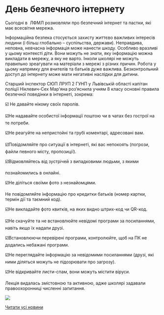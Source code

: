 # День безпечного інтернету

Сьогодні в  ЛФМЛ розмовляли про безпечний інтернет та пастки, які має всесвітня мережа.

Інформаційна безпека стосується захисту життєво важливих інтересів людини (і більш глобально – суспільства, держави). Неправдива, неповна, невчасна інформація може нанести шкоду. Особливо вразливі у цьому контексті діти. Вони можуть не знати, яку інформацію можна викладати в мережу, а яку не варто. Інколи школярі не можуть правильно зреагувати на матеріали з мережі з різних причин. Робота у цьому напрямку для вчителів та батьків дуже важлива. Безконтрольний доступ до інтернету може мати негативні наслідки для дитини.

Старший інспектор СЮП ЛРУП 2 ГУНП у Львівській області капітан поліції Ніклевич-Сех Мар'яна роз’яснила учням 8 класу основні правила безпечної поведінки в інтернеті, зокрема:

☑️ Не давайте нікому своїх паролів.

☑️Не надавайте особистої інформації поштою чи в чатах без гострої на те потреби.

☑️Не реагуйте на непристойні та грубі коментарі, адресовані вам.

☑️Повідомляйте про ситуації в інтернеті, які вас непокоять (погрози, файли певного місту, пропозиції).

☑️Відмовляйтесь від зустрічей з випадковими людьми, з якими

познайомились в онлайні.

☑️Не діліться своїми фото з незнайомцями.

Не повідомляйте інформацію про кредитки батьків (номер картки, термін дії та таємний код).

☑️Не викладайте фото квитків, на яких видно штрих-код чи QR-код.

☑️Не скачуйте та не встановлюйте невідомі програми за посиланнями, навіть якщо їх надали друзі.

☑️Встановлюючи перевірені програми, контролюйте, щоб на ПК не додались небажані програми.

☑️Не переглядайте інформацію за невідомими посиланнями (друзі, які ними діляться можуть не підозрювати про загрозу).

☑️Не відкривайте листи-спам, вони можуть містити віруси.

Лекція видалась змістовною та активною, адже школярі задавали правоохоронниці численні запитання.

![](/images/blog/день-безпечного-інтернету/безпечний-інтернет.png)

[Читати усі новини](/news)
